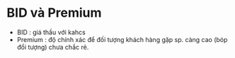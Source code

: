 # BID và Premium
- BID : giá thầu với kahcs
- Premium : độ chính xác để đối tượng khách hàng gặp sp. càng cao (bóp đổi tượng) chưa chắc rẻ.
